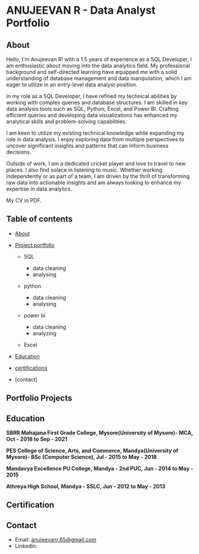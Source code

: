 # ANUJEEVAN R - Data Analyst Portfolio

## About

Hello, I'm Anujeevan R! with a 1.5 years of experience as a SQL Developer, I am enthusiastic about moving into the data analytics field. My professional background and self-directed learning have equipped me with a solid understanding of database management and data manipulation, which I am eager to utilize in an entry-level data analyst position.

In my role as a SQL Developer, I have refined my technical abilities by working with complex queries and database structures. I am skilled in key data analysis tools such as SQL, Python, Excel, and Power BI. Crafting efficient queries and developing data visualizations has enhanced my analytical skills and problem-solving capabilities.

I am keen to utilize my existing technical knowledge while expanding my role in data analysis. I enjoy exploring data from multiple perspectives to uncover significant insights and patterns that can inform business decisions.

Outside of work, I am a dedicated cricket player and love to travel to new places. I also find solace in listening to music. Whether working independently or as part of a team, I am driven by the thrill of transforming raw data into actionable insights and am always looking to enhance my expertise in data analytics.

My CV in PDF.
## Table of contents

- [About](https://github.com/anujeevan-raju/Data-Analysis-Portfolio/blob/main/README.md#about)
- [Project portfolio](https://github.com/anujeevan-raju/Data-Analysis-Portfolio/blob/main/README.md#portfolio-projects)
  * SQL
  	* data cleaning
     * analysing
       
  * python
     * data cleaning
     * analysing
  * power bi
     * data cleaning
     * analyzing
  * Excel
 
- [Education](https://github.com/anujeevan-raju/Data-Analysis-Portfolio/blob/main/README.md#education)
- [certifications](https://github.com/anujeevan-raju/Data-Analysis-Portfolio/blob/main/README.md#certification)
- [contact]

## Portfolio Projects

  
## Education
**SBRR Mahajana First Grade College, Mysore(University of Mysore)- MCA, Oct - 2018 to Sep - 2021**
 
**PES College of Science, Arts, and Commerce, Mandya(University of Mysore)- BSc (Computer Science), Jul - 2015 to May - 2018**

**Mandavya Excellence PU College, Mandya - 2nd PUC, Jun - 2014 to May - 2015**

**Athreya High School, Mandya - SSLC, Jun - 2012 to May - 2013**

## Certification


## Contact

- Email: anujeevanr.65@gmail.com
- Linkedin:


 


